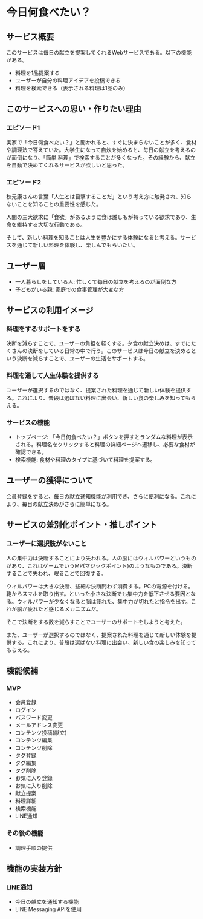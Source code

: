 # 今日何食べたい？
## サービス概要
このサービスは毎日の献立を提案してくれるWebサービスである。以下の機能がある。
* 料理を1品提案する
* ユーザーが自分の料理アイデアを投稿できる
* 料理を検索できる（表示される料理は1品のみ）

## このサービスへの思い・作りたい理由
### エピソード1
実家で「今日何食べたい？」と聞かれると、すぐに決まらないことが多く、食材や調理法で答えていた。大学生になって自炊を始めると、毎日の献立を考えるのが面倒になり、「簡単 料理」で検索することが多くなった。その経験から、献立を自動で決めてくれるサービスが欲しいと思った。

### エピソード2
秋元康さんの言葉「人生とは目撃することだ」という考え方に触発され、知らないことを知ることの重要性を感じた。

人間の三大欲求に「食欲」があるように食は誰しもが持っている欲求であり、生命を維持する大切な行動である。

そして、新しい料理を知ることは人生を豊かにする体験になると考える。サービスを通じて新しい料理を体験し、楽しんでもらいたい。

## ユーザー層
* 一人暮らしをしている人: 忙しくて毎日の献立を考えるのが面倒な方
* 子どもがいる親: 家庭での食事管理が大変な方

## サービスの利用イメージ
### 料理をするサポートをする
決断を減らすことで、ユーザーの負担を軽くする。夕食の献立決めは、すでにたくさんの決断をしている日常の中で行う。このサービスは今日の献立を決めるという決断を減らすことで、ユーザーの生活をサポートする。
### 料理を通して人生体験を提供する
ユーザーが選択するのではなく、提案された料理を通じて新しい体験を提供する。これにより、普段は選ばない料理に出会い、新しい食の楽しみを知ってもらえる。
### サービスの機能
* トップページ: 「今日何食べたい？」ボタンを押すとランダムな料理が表示される。料理名をクリックすると料理の詳細ページへ遷移し、必要な食材が確認できる。
* 検索機能: 食材や料理のタイプに基づいて料理を提案する。

## ユーザーの獲得について
会員登録をすると、毎日の献立通知機能が利用でき、さらに便利になる。これにより、毎日の献立決めがさらに簡単になる。

## サービスの差別化ポイント・推しポイント
### ユーザーに選択肢がないこと
人の集中力は決断することにより失われる。人の脳にはウィルパワーというものがあり、これはゲームでいうMP(マジックポイント)のようなものである。決断することで失われ、眠ることで回復する。

ウィルパワーは大きな決断、些細な決断問わず消費する。PCの電源を付ける。鞄からスマホを取り出す。といった小さな決断でも集中力を低下させる要因となる。ウィルパワーが少なくなると脳は疲れた、集中力が切れたと指令を出す。これが脳が疲れたと感じるメカニズムだ。

そこで決断をする数を減らすことでユーザーのサポートをしようと考えた。

また、ユーザーが選択するのではなく、提案された料理を通じて新しい体験を提供する。これにより、普段は選ばない料理に出会い、新しい食の楽しみを知ってもらえる。

## 機能候補
### MVP
* 会員登録
* ログイン
* パスワード変更
* メールアドレス変更
* コンテンツ投稿(献立)
* コンテンツ編集
* コンテンツ削除
* タグ登録
* タグ編集
* タグ削除
* お気に入り登録
* お気に入り削除
* 献立提案
* 料理詳細
* 検索機能
* LINE通知

### その後の機能
* 調理手順の提供

## 機能の実装方針
### LINE通知
* 今日の献立を通知する機能
* LINE Messaging APIを使用